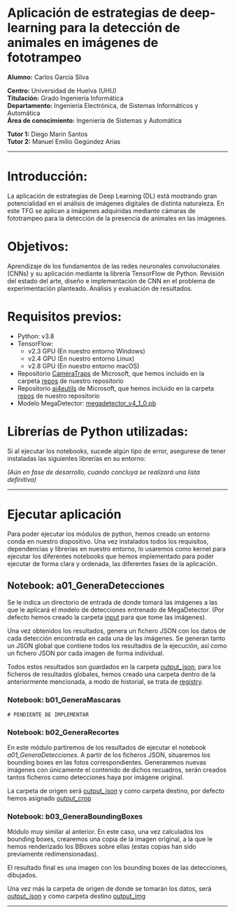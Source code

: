 # Aplicación de estrategias de deep-learning para la detección de animales en imágenes de fototrampeo
**Alumno:** Carlos García Silva

**Centro:** Universidad de Huelva (UHU)   
**Titulación:** Grado Ingeniería Informática   
**Departamento:** Ingeniería Electrónica, de Sistemas Informáticos y Automática   
**Área de conocimiento:** Ingeniería de Sistemas y Automática   

**Tutor 1:** Diego Marín Santos   
**Tutor 2:** Manuel Emilio Gegúndez Arias   

___

# Introducción:
La aplicación de estrategias de Deep Learning (DL) está mostrando gran potencialidad en el análisis de imágenes digitales de distinta naturaleza. En este TFG se aplican a imágenes adquiridas mediante cámaras de fototrampeo para la detección de la presencia de animales en las imágenes.

# Objetivos:
Aprendizaje de los fundamentos de las redes neuronales convolucionales (CNNs) y su aplicación mediante la librería TensorFlow de Python. Revisión del estado del arte, diseño e implementación de CNN en el problema de experimentación planteado. Análisis y evaluación de resultados.

# Requisitos previos:
- Python: v3.8
- TensorFlow:
    - v2.3 GPU (En nuestro entorno Windows)
    - v2.4 GPU (En nuestro entorno Linux)
    - v2.8 GPU (En nuestro entorno macOS)
- Repositorio [CameraTraps](https://github.com/microsoft/CameraTraps) de Microsoft, que hemos incluido en la carpeta [repos](https://github.com/byLiTTo/TFG-DeteccionFototrampeo/tree/main/repos) de nuestro repositorio
- Repositorio [ai4eutils](https://github.com/microsoft/ai4eutils) de Microsoft, que hemos incluido en la carpeta [repos](https://github.com/byLiTTo/TFG-DeteccionFototrampeo/tree/main/repos) de nuestro repositorio
- Modelo MegaDetector: [megadetector_v4_1_0.pb](https://lilablobssc.blob.core.windows.net/models/camera_traps/megadetector/md_v4.1.0/md_v4.1.0.pb)

# Librerías de Python utilizadas:
Si al ejecutar los notebooks, sucede algún tipo de error, asegurese de tener instaladas las siguientes librerías en su entorno:

_(Aún en fase de desarrollo, cuando concluya se realizará una lista definitiva)_

___

# Ejecutar aplicación
Para poder ejecutar los módulos de python, hemos creado un entorno conda en nuestro dispositivo. Una vez instalados todos los requisitos, dependencias y librerías en nuestro entorno, lo usaremos como kernel para ejecutar los diferentes notebooks que hemos implementado para poder ejecutar de forma clara y ordenada, las diferentes fases de la aplicación.

## Notebook: a01_GeneraDetecciones
Se le indica un directorio de entrada de donde tomará las imágenes a las que le aplicará el modelo de detecciones entrenado de MegaDetector. (Por defecto hemos creado la carpeta [input](https://github.com/byLiTTo/TFG-DeteccionFototrampeo/tree/main/input) para que tome las imágenes).

Una vez obtenidos los resultados, genera un fichero JSON con los datos de cada detección encontrada en cada una de las imágenes. Se generan tanto un JSON global que contiene todos los resultados de la ejecución, así como un fichero JSON por cada imagen de forma individual. 

Todos estos resultados son guardados en la carpeta [output_json](https://github.com/byLiTTo/TFG-DeteccionFototrampeo/tree/main/output_json), para los ficheros de resultados globales, hemos creado una carpeta dentro de la anteriormente mencionada, a modo de historial, se trata de [registry](https://github.com/byLiTTo/TFG-DeteccionFototrampeo/tree/main/output_json/registry).

### Notebook: b01_GeneraMascaras
    # PENDIENTE DE IMPLEMENTAR

### Notebook: b02_GeneraRecortes
En este módulo partiremos de los resultados de ejecutar el notebook _a01_GeneraDetecciones_. A partir de los ficheros JSON, situaremos los bounding boxes en las fotos correspondientes. Generaremos nuevas imágenes con únicamente el contenido de dichos recuadros, serán creados tantos ficheros como detecciones haya por imágene original.

La carpeta de origen será [output_json](https://github.com/byLiTTo/TFG-DeteccionFototrampeo/tree/main/output_json) y como carpeta destino, por defecto hemos asignado [output_crop](https://github.com/byLiTTo/TFG-DeteccionFototrampeo/tree/main/output_crop)

### Notebook: b03_GeneraBoundingBoxes
Módulo muy similar al anterior. En este caso, una vez calculados los bounding boxes, crearemos una copia de la imagen original, a la que le hemos renderizado los BBoxes sobre ellas (estas copias han sido previamente redimensionadas).

El resultado final es una imagen con los bounding boxes de las detecciones, dibujados.

Una vez más la carpeta de origen de donde se tomarán los datos, será [output_json](https://github.com/byLiTTo/TFG-DeteccionFototrampeo/tree/main/output_json) y como carpeta destino [output_img](https://github.com/byLiTTo/TFG-DeteccionFototrampeo/tree/main/output_img)

___